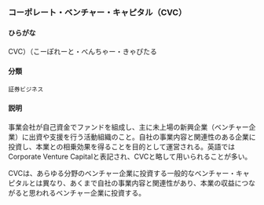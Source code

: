 <div style="display:none;">

## [あ行](securities-terms?id=あ行)
## [か行](securities-terms?id=か行)

</div>

### コーポレート・ベンチャー・キャピタル（CVC）

#### ひらがな

CVC）（こーぽれーと・べんちゃー・きゃぴたる

#### 分類

`証券ビジネス`

#### 説明

事業会社が自己資金でファンドを組成し、主に未上場の新興企業（ベンチャー企業）に出資や支援を行う活動組織のこと。自社の事業内容と関連性のある企業に投資し、本業との相乗効果を得ることを目的として運営される。英語ではCorporate Venture Capitalと表記され、CVCと略して用いられることが多い。
 
CVCは、あらゆる分野のベンチャー企業に投資する一般的なベンチャー・キャピタルとは異なり、あくまで自社の事業内容と関連性があり、本業の収益につながると思われるベンチャー企業に投資する。

<div style="display:none;">

## [さ行](securities-terms?id=さ行)
## [た行](securities-terms?id=た行)
## [な行](securities-terms?id=な行)
## [は行](securities-terms?id=は行)
## [ま行](securities-terms?id=ま行)
## [や行](securities-terms?id=や行)
## [ら行](securities-terms?id=ら行)
## [わ行](securities-terms?id=わ行)
## [英数字・記号](securities-terms?id=英数字・記号)

</div>


